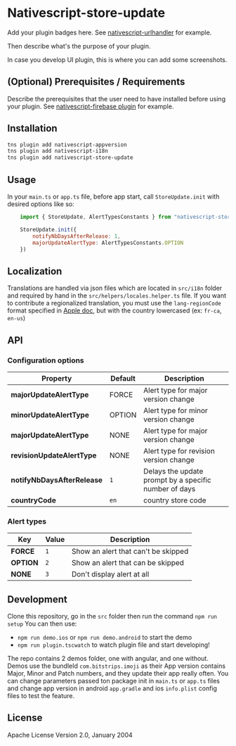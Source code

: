 # Nativescript-store-update

Add your plugin badges here. See [nativescript-urlhandler](https://github.com/hypery2k/nativescript-urlhandler) for example.

Then describe what's the purpose of your plugin.

In case you develop UI plugin, this is where you can add some screenshots.

## (Optional) Prerequisites / Requirements

Describe the prerequisites that the user need to have installed before using your plugin. See [nativescript-firebase plugin](https://github.com/eddyverbruggen/nativescript-plugin-firebase) for example.

## Installation

```zsh
tns plugin add nativescript-appversion
tns plugin add nativescript-i18n
tns plugin add nativescript-store-update
```

## Usage

In your `main.ts` or `app.ts` file, before app start, call `StoreUpdate.init` with desired options like so:

``` javascript
    import { StoreUpdate, AlertTypesConstants } from "nativescript-store-update";

    StoreUpdate.init({
        notifyNbDaysAfterRelease: 1,
        majorUpdateAlertType: AlertTypesConstants.OPTION
    })
```

## Localization

Translations are handled via json files which are located in `src/i18n` folder and required by hand in the `src/helpers/locales.helper.ts` file. If you want to contribute a regionalized translation, you must use the `lang-regionCode` format specified in [Apple doc](https://developer.apple.com/library/content/documentation/MacOSX/Conceptual/BPInternational/LanguageandLocaleIDs/LanguageandLocaleIDs.html), but with the country lowercased (ex: `fr-ca`, `en-us`)


## API

### Configuration options
| Property | Default | Description |
| --- | --- | --- |
| **majorUpdateAlertType** | FORCE | Alert type for major version change |
| **minorUpdateAlertType** | OPTION | Alert type for minor version change |
| **majorUpdateAlertType** | NONE | Alert type for major version change |
| **revisionUpdateAlertType** | NONE | Alert type for revision version change |
| **notifyNbDaysAfterRelease** | `1` | Delays the update prompt by a specific number of days |
| **countryCode** | `en` | country store code |

### Alert types
| Key | Value | Description |
| --- | --- | --- |
| **FORCE** | `1` | Show an alert that can't be skipped |
| **OPTION** | `2` | Show an alert that can be skipped |
| **NONE** | `3` | Don't display alert at all |

## Development

Clone this repository, go in the `src` folder then run the command `npm run setup`
You can then use:
- `npm run demo.ios` or `npm run demo.android` to start the demo
- `npm run plugin.tscwatch` to watch plugin file and start developing!

The repo contains 2 demos folder, one with angular, and one without.
Demos use the bundleId `com.bitstrips.imoji` as their App version contains Major, Minor and Patch numbers, and they update their app really often.
You can change parameters passed ton package init in `main.ts` or `app.ts` files and change app version in android `app.gradle` and ios `info.plist` config files to test the feature.

## License

Apache License Version 2.0, January 2004
